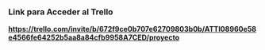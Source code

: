 ### Link para Acceder al Trello

**https://trello.com/invite/b/672f9ce0b707e62709803b0b/ATTI08960e58e4566fe64252b5aa8a84cfb9958A7CED/proyecto**